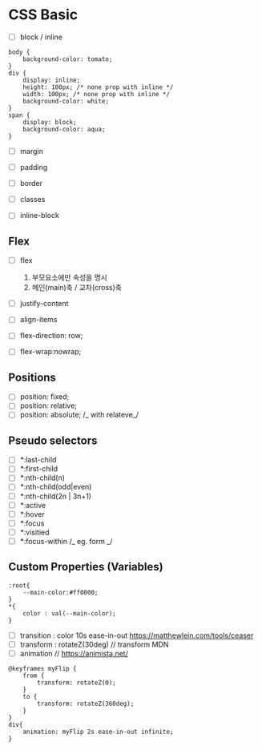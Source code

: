 # CSS Basic

- [ ] block / inline

```
body {
    background-color: tomato;
}
div {
    display: inline;
    height: 100px; /* none prop with inline */
    width: 100px; /* none prop with inline */
    background-color: white;
}
span {
    display: block;
    background-color: aqua;
}
```

- [ ] margin
- [ ] padding
- [ ] border
- [ ] classes

- [ ] inline-block

## Flex

- [ ] flex
  1. 부모요소에만 속성을 명시
  2. 메인(main)축 / 교차(cross)축
- [ ] justify-content
- [ ] align-items

- [ ] flex-direction: row;
- [ ] flex-wrap:nowrap;

## Positions

- [ ] position: fixed;
- [ ] position: relative;
- [ ] position: absolute; /_ with relateve_/

## Pseudo selectors

- [ ] \*:last-child
- [ ] \*:first-child
- [ ] \*:nth-child(n)
- [ ] \*:nth-child(odd|even)
- [ ] \*:nth-child(2n | 3n+1)
- [ ] \*:active
- [ ] \*:hover
- [ ] \*:focus
- [ ] \*:visitied
- [ ] \*:focus-within /_ eg. form _/

## Custom Properties (Variables)

```
:root{
    --main-color:#ff0000;
}
*{
    color : val(--main-color);
}
```

- [ ] transition : color 10s ease-in-out
      https://matthewlein.com/tools/ceaser
- [ ] transform : rotateZ(30deg)
      // transform MDN
- [ ] animation
      // https://animista.net/

```
@keyframes myFlip {
    from {
        transform: rotateZ(0);
    }
    to {
        transform: rotateZ(360deg);
    }
}
div{
    animation: myFlip 2s ease-in-out infinite;
}
```
